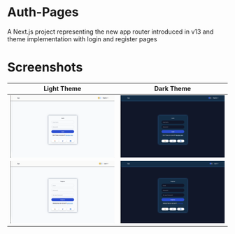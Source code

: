 
# Auth-Pages

A Next.js project representing the new app router introduced in v13 and theme implementation with login and register pages

# Screenshots

Light Theme             |  Dark Theme
:-------------------------:|:-------------------------:
<img src="https://github.com/falakjatin/Auth-Pages/blob/main/screenshots/ss_login_light.png" width=100% height=100%>  |  <img src="https://github.com/falakjatin/Auth-Pages/blob/main/screenshots/ss_login_dark.png" width=100% height=100%>
<img src="https://github.com/falakjatin/Auth-Pages/blob/main/screenshots/ss_register_light.png" width=100% height=100%>  |  <img src="https://github.com/falakjatin/Auth-Pages/blob/main/screenshots/ss_register_dark.png" width=100% height=100%>
